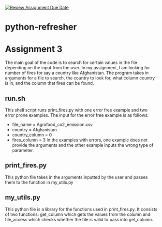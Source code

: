 [![Review Assignment Due Date](https://classroom.github.com/assets/deadline-readme-button-24ddc0f5d75046c5622901739e7c5dd533143b0c8e959d652212380cedb1ea36.svg)](https://classroom.github.com/a/oQi7O4AA)
# python-refresher

# Assignment 3
The main goal of the code is to search for certain values in the file depending on the input from the user. In my assignment, I am looking for number of fires for say a country like Afghanistan. The program takes in arguments for a file to search, the country to look for, what column country is in, and the column that fires can be found. 

## run.sh
This shell script runs print_fires.py with one error free example and two error prone examples.
The input for the error free example is as follows:
- file_name = Agrofood_co2_emission.csv
- country = Afghanistan
- country_column = 0
- fires_column = 3
In the examples with errors, one example does not provide the arguments and the other example inputs the wrong type of parameter.

## print_fires.py
This python file takes in the arguments inputted by the user and passes them to the function in my_utils.py 

## my_utils.py 
This python file is a library for the functions used in print_fires.py. It consists of two functions: get_column which gets the values from the column and file_access which checks whether the file is valid to pass into get_column. 
